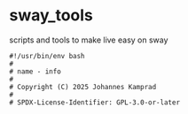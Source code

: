 # sway_tools
scripts and tools to make live easy on sway

```
#!/usr/bin/env bash
#
# name - info 
#
# Copyright (C) 2025 Johannes Kamprad
#
# SPDX-License-Identifier: GPL-3.0-or-later
```

